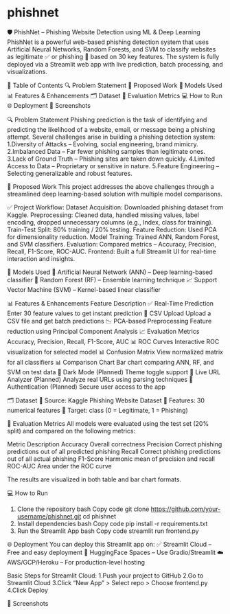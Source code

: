 # phishnet
🛡️ PhishNet – Phishing Website Detection using ML & Deep Learning
PhishNet is a powerful web-based phishing detection system that uses Artificial Neural Networks, Random Forests, and SVM to classify websites as legitimate ✅ or phishing 🚨 based on 30 key features. The system is fully deployed via a Streamlit web app with live prediction, batch processing, and visualizations.

📌 Table of Contents
🔍 Problem Statement
🚀 Proposed Work
🧠 Models Used
📊 Features & Enhancements
🗂️ Dataset
🔬 Evaluation Metrics
💻 How to Run
🌐 Deployment
📸 Screenshots

🔍 Problem Statement
Phishing prediction is the task of identifying and predicting the likelihood of a website, email, or message being a phishing attempt. Several challenges arise in building a phishing detection system:
1.Diversity of Attacks – Evolving, social engineering, brand mimicry.
2.Imbalanced Data – Far fewer phishing samples than legitimate ones.
3.Lack of Ground Truth – Phishing sites are taken down quickly.
4.Limited Access to Data – Proprietary or sensitive in nature.
5.Feature Engineering – Selecting generalizable and robust features.

🚀 Proposed Work
This project addresses the above challenges through a streamlined deep learning-based solution with multiple model comparisons.

✅ Project Workflow:
Dataset Acquisition: Downloaded phishing dataset from Kaggle.
Preprocessing: Cleaned data, handled missing values, label encoding, dropped unnecessary columns (e.g., Index, class for training).
Train-Test Split: 80% training / 20% testing.
Feature Reduction: Used PCA for dimensionality reduction.
Model Training: Trained ANN, Random Forest, and SVM classifiers.
Evaluation: Compared metrics – Accuracy, Precision, Recall, F1-Score, ROC-AUC.
Frontend: Built a full Streamlit UI for real-time interaction and insights.

🧠 Models Used
🤖 Artificial Neural Network (ANN) – Deep learning-based classifier
🌲 Random Forest (RF) – Ensemble learning technique
📈 Support Vector Machine (SVM) – Kernel-based linear classifier

📊 Features & Enhancements
Feature	                          Description
✅ Real-Time Prediction	          Enter 30 feature values to get instant prediction
📂 CSV Upload	                    Upload a CSV file and get batch predictions
📉 PCA-based Preprocessing	      Feature reduction using Principal Component Analysis
📈 Evaluation Metrics	            Accuracy, Precision, Recall, F1-Score, AUC
📊 ROC Curves	                    Interactive ROC visualization for selected model
📊 Confusion Matrix	              View normalized matrix for all classifiers
📊 Comparison Chart	              Bar chart comparing ANN, RF, and SVM on test data
🌙 Dark Mode (Planned)	          Theme toggle support
🔎 Live URL Analyzer (Planned)	  Analyze real URLs using parsing techniques
🔐 Authentication (Planned)	      Secure user access to the app

🗂️ Dataset
📁 Source: Kaggle Phishing Website Dataset
🔢 Features: 30 numerical features
🎯 Target: class (0 = Legitimate, 1 = Phishing)

🔬 Evaluation Metrics
All models were evaluated using the test set (20% split) and compared on the following metrics:

Metric	Description
Accuracy	Overall correctness
Precision	Correct phishing predictions out of all predicted phishing
Recall	Correct phishing predictions out of all actual phishing
F1-Score	Harmonic mean of precision and recall
ROC-AUC	Area under the ROC curve

The results are visualized in both table and bar chart formats.

💻 How to Run
1. Clone the repository
bash
Copy code
git clone https://github.com/your-username/phishnet.git
cd phishnet
2. Install dependencies
bash
Copy code
pip install -r requirements.txt
3. Run the Streamlit App
bash
Copy code
streamlit run frontend.py

🌐 Deployment
You can deploy this Streamlit app on:
✅ Streamlit Cloud – Free and easy deployment
🔁 HuggingFace Spaces – Use Gradio/Streamlit
☁️ AWS/GCP/Heroku – For production-level hosting

Basic Steps for Streamlit Cloud:
1.Push your project to GitHub
2.Go to Streamlit Cloud
3.Click “New App” > Select repo > Choose frontend.py
4.Click Deploy

📸 Screenshots
